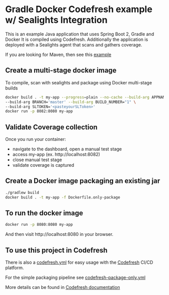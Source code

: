 # Gradle Docker Codefresh example w/ Sealights Integration

This is an example Java application that uses Spring Boot 2, Gradle and Docker
It is compiled using Codefresh.  Additionally the application is deployed with a 
Sealights agent that scans and gathers coverage.

If you are looking for Maven, then see this [example](https://github.com/codefresh-contrib/spring-boot-2-sample-app)

## Create a multi-stage docker image

To compile, scan with sealights and package using Docker multi-stage builds

```bash
docker build . -t my-app --progress=plain --no-cache --build-arg APPNAME='gradle-sample-app' \
--build-arg BRANCH='master' --build-arg BUILD_NUMBER="1" \
--build-arg SLTOKEN='<pasteyourSLToken>'
docker run -p 8082:8080 my-app
```

## Validate Coverage collection
Once you run your container:
- navigate to the dashboard, open a manual test stage
- access my-app (ex. http://localhost:8082)
- close manual test stage
- validate coverage is captured

## Create a Docker image packaging an existing jar

```bash
./gradlew build
docker build . -t my-app -f Dockerfile.only-package
```

## To run the docker image

```bash
docker run -p 8080:8080 my-app
```

And then visit http://localhost:8080 in your browser.

## To use this project in Codefresh

There is also a [codefresh.yml](codefresh.yml) for easy usage with the [Codefresh](codefresh.io) CI/CD platform.

For the simple packaging pipeline see [codefresh-package-only.yml](codefresh-package-only.yml)

More details can be found in [Codefresh documentation](https://codefresh.io/docs/docs/learn-by-example/java/gradle/)

